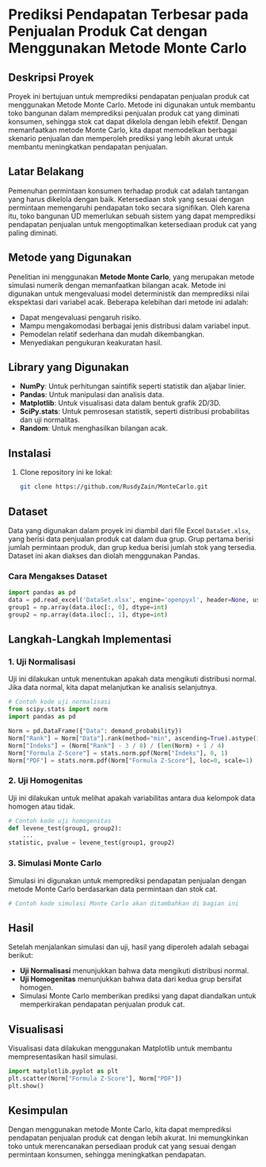 # Prediksi Pendapatan Terbesar pada Penjualan Produk Cat dengan Menggunakan Metode Monte Carlo

## Deskripsi Proyek
Proyek ini bertujuan untuk memprediksi pendapatan penjualan produk cat menggunakan Metode Monte Carlo. Metode ini digunakan untuk membantu toko bangunan dalam memprediksi penjualan produk cat yang diminati konsumen, sehingga stok cat dapat dikelola dengan lebih efektif. Dengan memanfaatkan metode Monte Carlo, kita dapat memodelkan berbagai skenario penjualan dan memperoleh prediksi yang lebih akurat untuk membantu meningkatkan pendapatan penjualan.

## Latar Belakang
Pemenuhan permintaan konsumen terhadap produk cat adalah tantangan yang harus dikelola dengan baik. Ketersediaan stok yang sesuai dengan permintaan memengaruhi pendapatan toko secara signifikan. Oleh karena itu, toko bangunan UD memerlukan sebuah sistem yang dapat memprediksi pendapatan penjualan untuk mengoptimalkan ketersediaan produk cat yang paling diminati.

## Metode yang Digunakan
Penelitian ini menggunakan **Metode Monte Carlo**, yang merupakan metode simulasi numerik dengan memanfaatkan bilangan acak. Metode ini digunakan untuk mengevaluasi model deterministik dan memprediksi nilai ekspektasi dari variabel acak. Beberapa kelebihan dari metode ini adalah:
- Dapat mengevaluasi pengaruh risiko.
- Mampu mengakomodasi berbagai jenis distribusi dalam variabel input.
- Pemodelan relatif sederhana dan mudah dikembangkan.
- Menyediakan pengukuran keakuratan hasil.

## Library yang Digunakan
- **NumPy**: Untuk perhitungan saintifik seperti statistik dan aljabar linier.
- **Pandas**: Untuk manipulasi dan analisis data.
- **Matplotlib**: Untuk visualisasi data dalam bentuk grafik 2D/3D.
- **SciPy.stats**: Untuk pemrosesan statistik, seperti distribusi probabilitas dan uji normalitas.
- **Random**: Untuk menghasilkan bilangan acak.

## Instalasi
1. Clone repository ini ke lokal:
   ```bash
   git clone https://github.com/RusdyZain/MonteCarlo.git
   ```
## Dataset
Data yang digunakan dalam proyek ini diambil dari file Excel `DataSet.xlsx`, yang berisi data penjualan produk cat dalam dua grup. Grup pertama berisi jumlah permintaan produk, dan grup kedua berisi jumlah stok yang tersedia. Dataset ini akan diakses dan diolah menggunakan Pandas.

### Cara Mengakses Dataset
```python
import pandas as pd
data = pd.read_excel('DataSet.xlsx', engine='openpyxl', header=None, usecols="A:B", skiprows=1)
group1 = np.array(data.iloc[:, 0], dtype=int)
group2 = np.array(data.iloc[:, 1], dtype=int)
```

## Langkah-Langkah Implementasi

### 1. Uji Normalisasi
Uji ini dilakukan untuk menentukan apakah data mengikuti distribusi normal. Jika data normal, kita dapat melanjutkan ke analisis selanjutnya.

```python
# Contoh kode uji normalisasi
from scipy.stats import norm
import pandas as pd

Norm = pd.DataFrame({"Data": demand_probability})
Norm["Rank"] = Norm["Data"].rank(method="min", ascending=True).astype(int)
Norm["Indeks"] = (Norm["Rank"] - 3 / 8) / (len(Norm) + 1 / 4)
Norm["Formula Z-Score"] = stats.norm.ppf(Norm["Indeks"], 0, 1)
Norm["PDF"] = stats.norm.pdf(Norm["Formula Z-Score"], loc=0, scale=1)
```

### 2. Uji Homogenitas
Uji ini dilakukan untuk melihat apakah variabilitas antara dua kelompok data homogen atau tidak.

```python
# Contoh kode uji homogenitas
def levene_test(group1, group2):
    ...
statistic, pvalue = levene_test(group1, group2)
```

### 3. Simulasi Monte Carlo
Simulasi ini digunakan untuk memprediksi pendapatan penjualan dengan metode Monte Carlo berdasarkan data permintaan dan stok cat.

```python
# Contoh kode simulasi Monte Carlo akan ditambahkan di bagian ini
```

## Hasil
Setelah menjalankan simulasi dan uji, hasil yang diperoleh adalah sebagai berikut:
- **Uji Normalisasi** menunjukkan bahwa data mengikuti distribusi normal.
- **Uji Homogenitas** menunjukkan bahwa data dari kedua grup bersifat homogen.
- Simulasi Monte Carlo memberikan prediksi yang dapat diandalkan untuk memperkirakan pendapatan penjualan produk cat.

## Visualisasi
Visualisasi data dilakukan menggunakan Matplotlib untuk membantu mempresentasikan hasil simulasi.

```python
import matplotlib.pyplot as plt
plt.scatter(Norm["Formula Z-Score"], Norm["PDF"])
plt.show()
```

## Kesimpulan
Dengan menggunakan metode Monte Carlo, kita dapat memprediksi pendapatan penjualan produk cat dengan lebih akurat. Ini memungkinkan toko untuk merencanakan persediaan produk cat yang sesuai dengan permintaan konsumen, sehingga meningkatkan pendapatan.
